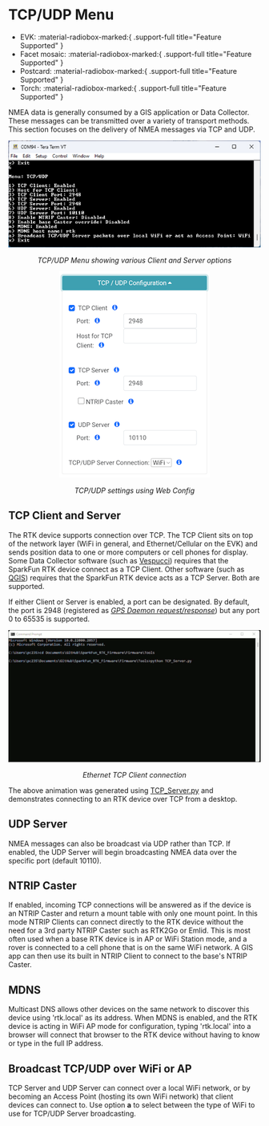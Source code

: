 # TCP/UDP Menu

<!--
Compatibility Icons
====================================================================================

:material-radiobox-marked:{ .support-full title="Feature Supported" }
:material-radiobox-indeterminate-variant:{ .support-partial title="Feature Partially Supported" }
:material-radiobox-blank:{ .support-none title="Feature Not Supported" }
-->

<div class="grid cards fill" markdown>

- EVK: :material-radiobox-marked:{ .support-full title="Feature Supported" }
- Facet mosaic: :material-radiobox-marked:{ .support-full title="Feature Supported" }
- Postcard: :material-radiobox-marked:{ .support-full title="Feature Supported" }
- Torch: :material-radiobox-marked:{ .support-full title="Feature Supported" }

</div>

NMEA data is generally consumed by a GIS application or Data Collector. These messages can be transmitted over a variety of transport methods. This section focuses on the delivery of NMEA messages via TCP and UDP.

<p align="center">
  <img src="./img/Terminal/SparkFun RTK Everywhere - TCP-UDP Menu.png" alt="TCP/UDP Menu showing various Client and Server options">
</p>

*<p align="center">TCP/UDP Menu showing various Client and Server options</p>*

<p align="center">
  <img src="./img/WiFi Config/SparkFun RTK Config - TCP Port.png" alt="TCP/UDP settings using Web Config">
</p>

*<p align="center">TCP/UDP settings using Web Config</p>*

## TCP Client and Server

The RTK device supports connection over TCP. The TCP Client sits on top of the network layer (WiFi in general, and Ethernet/Cellular on the EVK) and sends position data to one or more computers or cell phones for display. Some Data Collector software (such as [Vespucci](gis_software.md#vespucci)) requires that the SparkFun RTK device connect as a TCP Client. Other software (such as [QGIS](gis_software.md#qgis)) requires that the SparkFun RTK device acts as a TCP Server. Both are supported.

If either Client or Server is enabled, a port can be designated. By default, the port is 2948 (registered as [*GPS Daemon request/response*](https://tcp-udp-ports.com/port-2948.htm)) but any port 0 to 65535 is supported.


<p align="center">
  <img src="./img/Terminal/TCP_Client.gif" alt="Ethernet TCP Client connection">
</p>

*<p align="center">Ethernet TCP Client connection</p>*

The above animation was generated using [TCP_Server.py](https://github.com/sparkfun/SparkFun_RTK_Everywhere_Firmware/blob/main/Firmware/Tools/TCP_Server.py) and demonstrates connecting to an RTK device over TCP from a desktop.

## UDP Server

NMEA messages can also be broadcast via UDP rather than TCP. If enabled, the UDP Server will begin broadcasting NMEA data over the specific port (default 10110).

## NTRIP Caster

If enabled, incoming TCP connections will be answered as if the device is an NTRIP Caster and return a mount table with only one mount point. In this mode NTRIP Clients can connect directly to the RTK device without the need for a 3rd party NTRIP Caster such as RTK2Go or Emlid. This is most often used when a base RTK device is in AP or WiFi Station mode, and a rover is connected to a cell phone that is on the same WiFi network. A GIS app can then use its built in NTRIP Client to connect to the base's NTRIP Caster.

## MDNS

Multicast DNS allows other devices on the same network to discover this device using 'rtk.local' as its address. When MDNS is enabled, and the RTK device is acting in WiFi AP mode for configuration, typing 'rtk.local' into a browser will connect that browser to the RTK device without having to know or type in the full IP address.

## Broadcast TCP/UDP over WiFi or AP

TCP Server and UDP Server can connect over a local WiFi network, or by becoming an Access Point (hosting its own WiFi network) that client devices can connect to. Use option **a** to select between the type of WiFi to use for TCP/UDP Server broadcasting.
